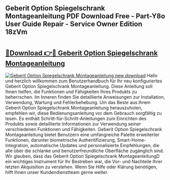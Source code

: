 ## Geberit Option Spiegelschrank Montageanleitung PDF Download Free - Part-Y8o User Guide Repair - Service Owner Edition 18zVm

# <h2><a href="http://df7qem.blite.top/?on=Geberit+Option+Spiegelschrank+Montageanleitung">🔗Download 👉🔴 Geberit Option Spiegelschrank Montageanleitung</a></h2>

[![Geberit Option Spiegelschrank Montageanleitung new download](https://i.imgur.com/lujVjoI.png)](http://df7qem.blite.top/?on=Geberit+Option+Spiegelschrank+Montageanleitung)
Hallo und herzlich willkommen zum Benutzerhandbuch für Ihr neu konfiguriertes Geberit Option Spiegelschrank Montageanleitung. Diese Anleitung soll Ihnen helfen, die Funktionen und Fähigkeiten Ihres Produkts zu beherrschen. Im Inneren finden Sie detaillierte Anweisungen zur Installation, Verwendung, Wartung und Fehlerbehebung. Um das Beste aus Ihrem Geberit Option Spiegelschrank Montageanleitung herauszuholen, empfehlen wir, diese Bedienungsanleitung vor dem Gebrauch sorgfältig zu lesen. Es enthält Schritt-für-Schritt-Anleitungen zum Einrichten des Produkts sowie detaillierte Informationen zur Verwendung seiner verschiedenen Funktionen und Fähigkeiten. Geberit Option Spiegelschrank Montageanleitung bietet Benutzern eine umfangreiche Palette erweiterter Funktionen, darunter biometrische Authentifizierung, Smart-Home-Integration, automatische Updates und personalisierte Empfehlungen, die alle über die schlanke und benutzerfreundliche Oberfläche zugänglich sind. Wir glauben, dass das Geberit Option Spiegelschrank MontageanleitungD ein wichtiges Instrument für Ihr Bestreben war, die Vor- und Nachteile Ihrer letzten Akquisition zu verstehen. Wenn Sie Hilfe oder Klärung benötigen, hilft Ihnen unser Kundendienstteam gerne weiter.

